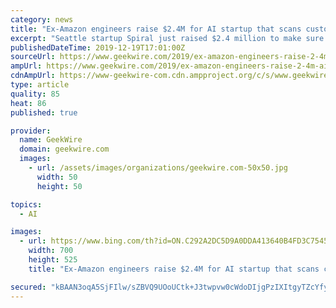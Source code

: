 ```yaml
---
category: news
title: "Ex-Amazon engineers raise $2.4M for AI startup that scans customer feedback"
excerpt: "Seattle startup Spiral just raised $2.4 million to make sure companies can take advantage of the constant stream of customer feedback they receive. The startup, a recent participant in Amazon’s Alexa Accelerator program under its prior name Togethar, makes artificial intelligence software that can rapidly scan multiple channels of customer ..."
publishedDateTime: 2019-12-19T17:01:00Z
sourceUrl: https://www.geekwire.com/2019/ex-amazon-engineers-raise-2-4m-ai-startup-scans-customer-feedback/
ampUrl: https://www.geekwire.com/2019/ex-amazon-engineers-raise-2-4m-ai-startup-scans-customer-feedback/amp/
cdnAmpUrl: https://www-geekwire-com.cdn.ampproject.org/c/s/www.geekwire.com/2019/ex-amazon-engineers-raise-2-4m-ai-startup-scans-customer-feedback/amp/
type: article
quality: 85
heat: 86
published: true

provider:
  name: GeekWire
  domain: geekwire.com
  images:
    - url: /assets/images/organizations/geekwire.com-50x50.jpg
      width: 50
      height: 50

topics:
  - AI

images:
  - url: https://www.bing.com/th?id=ON.C292A2DC5D9A0DDA413640B4FD3C7545
    width: 700
    height: 525
    title: "Ex-Amazon engineers raise $2.4M for AI startup that scans customer feedback"

secured: "kBAAN3oqA5SjFIlw/sZBVQ9UOoUCtk+J3twpvw0cWdoDIjgPzIXItgyTZcYfyf4Hwov3cHcQKEO8ZXOnq3mzekNSaJvfPcF3NtCwWaPT3xWAO4akJxAEUu/25YBf6DhSMbCkW5PnTS8k0o0MjuP9Ma52W3FXsFvf7/7LSUuX9M/9PUwYBj4BGBKt59DTFfb+6JGHO6fNbvEK/RGlqpw4jmK0qTKrqCaxt26aKpFcE3oztJLmugR5jy7hg/WIF7Vto7knQksChUpl3QRM9uirPw==;wjoCBF1QGBXYlCtET57iDQ=="
---
```


